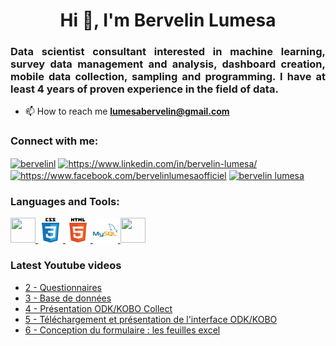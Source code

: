 
<h1 align="center">Hi 👋, I'm Bervelin Lumesa</h1>
<h3 align="justify">Data scientist consultant interested in machine learning, survey data management and analysis, dashboard creation, mobile data collection, sampling and programming. I have at least 4 years of proven experience in the field of data.</h3>



- 📫 How to reach me **lumesabervelin@gmail.com**


<h3 align="left">Connect with me:</h3>
<p align="left">
<a href="https://twitter.com/bervelinl" target="blank"><img align="center" src="https://raw.githubusercontent.com/rahuldkjain/github-profile-readme-generator/master/src/images/icons/Social/twitter.svg" alt="bervelinl" height="30" width="40" /></a>
<a href="https://www.linkedin.com/in/bervelin-lumesa/" target="blank"><img align="center" src="https://raw.githubusercontent.com/rahuldkjain/github-profile-readme-generator/master/src/images/icons/Social/linked-in-alt.svg" alt="https://www.linkedin.com/in/bervelin-lumesa/" height="30" width="40" /></a>
<a href="https://fb.com/https://www.facebook.com/bervelinlumesaofficiel" target="blank"><img align="center" src="https://raw.githubusercontent.com/rahuldkjain/github-profile-readme-generator/master/src/images/icons/Social/facebook.svg" alt="https://www.facebook.com/bervelinlumesaofficiel" height="30" width="40" /></a>
<a href="https://www.youtube.com/channel/UCwoYG7DqjFk-JJJotjaAxZw" target="blank"><img align="center" src="https://raw.githubusercontent.com/rahuldkjain/github-profile-readme-generator/master/src/images/icons/Social/youtube.svg" alt="bervelin lumesa" height="30" width="40" /></a>
</p>

<h3 align="left">Languages and Tools:</h3>
<p align="left"> <a href="https://cran.r-project.org/index.html" target="_blank" rel="noreferrer"> <img src="https://cran.r-project.org/Rlogo.svg" width="40" height="40"/> </a><a href="https://www.w3schools.com/css/" target="_blank" rel="noreferrer"> <img src="https://raw.githubusercontent.com/devicons/devicon/master/icons/css3/css3-original-wordmark.svg" alt="css3" width="40" height="40"/> </a> <a href="https://www.w3.org/html/" target="_blank" rel="noreferrer"> <img src="https://raw.githubusercontent.com/devicons/devicon/master/icons/html5/html5-original-wordmark.svg" alt="html5" width="40" height="40"/> </a> <a href="https://www.mysql.com/" target="_blank" rel="noreferrer"> <img src="https://raw.githubusercontent.com/devicons/devicon/master/icons/mysql/mysql-original-wordmark.svg" alt="mysql" width="40" height="40"/></a><a href="https://getodk.org/" target="_blank" rel="noreferrer"> <img src="https://getodk.org/assets/svg/logo.svg" width="40" height="40"/> </a>
</p>

  ### Latest Youtube videos
  <!-- YOUTUBE:START -->
- [2 - Questionnaires](https://www.youtube.com/watch?v=iDhQDDSJh5c)
- [3 - Base de données](https://www.youtube.com/watch?v=MZ--sxJDVMQ)
- [4 - Présentation ODK/KOBO Collect](https://www.youtube.com/watch?v=kTOgG1q8hNg)
- [5 - Téléchargement et présentation de l&#39;interface ODK/KOBO](https://www.youtube.com/watch?v=a-6KchX-G5o)
- [6 - Conception du formulaire : les feuilles excel](https://www.youtube.com/watch?v=6gQ6_tKAPCQ)
<!-- YOUTUBE:END -->
 
